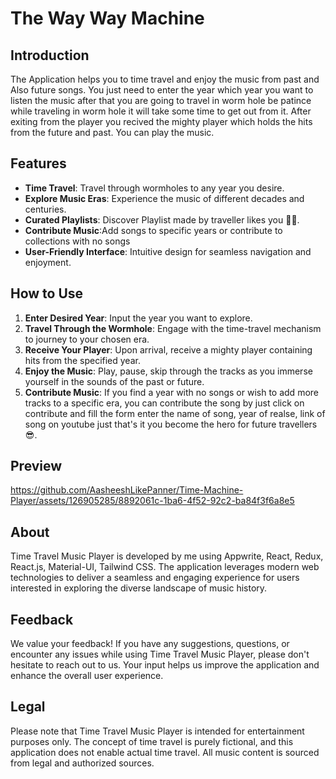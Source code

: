 <h1>The Way Way Machine</h1>

<h2>Introduction</h2>
The Application helps you to time travel and enjoy the music from past and Also future songs. You just need to enter the year which year you want to listen the music after that you are going to travel in worm hole be patince while traveling in worm hole it will take some time to get out from it. After exiting from the player you recived the mighty player which holds the hits from the future and past. You can play the music.

<h2>Features</h2>
<ul>
  <li><strong>Time Travel</strong>: Travel through wormholes to any year you desire.</li>
  <li><strong>Explore Music Eras</strong>: Experience the music of different decades and centuries.</li>
  <li><strong>Curated Playlists</strong>: Discover Playlist made by traveller likes you 👨‍🚀. </li>
  <li><strong>Contribute Music</strong>:Add songs to specific years or contribute to collections with no songs</li>
  <li><strong>User-Friendly Interface</strong>: Intuitive design for seamless navigation and enjoyment.</li>
</ul>

<h2>How to Use</h2>
<ol>
  <li><strong>Enter Desired Year</strong>: Input the year you want to explore.</li>
  <li><strong>Travel Through the Wormhole</strong>: Engage with the time-travel mechanism to journey to your chosen era.</li>
  <li><strong>Receive Your Player</strong>: Upon arrival, receive a mighty player containing hits from the specified year.</li>
  <li><strong>Enjoy the Music</strong>: Play, pause, skip through the tracks as you immerse yourself in the sounds of the past or future.</li>
  <li><strong>Contribute Music</strong>: If you find a year with no songs or wish to add more tracks to a specific era, you can contribute the song by just click on contribute and fill the form enter the name of song, year of realse, link of song on youtube just that's it you become the hero for future travellers 😎.</li>
</ol>

<h2>Preview</h2>

https://github.com/AasheeshLikePanner/Time-Machine-Player/assets/126905285/8892061c-1ba6-4f52-92c2-ba84f3f6a8e5

<h2>About</h2>
<p>Time Travel Music Player is developed by me using Appwrite, React, Redux, React.js, Material-UI, Tailwind CSS. The application leverages modern web technologies to deliver a seamless and engaging experience for users interested in exploring the diverse landscape of music history.</p>

<h2>Feedback</h2>
<p>We value your feedback! If you have any suggestions, questions, or encounter any issues while using Time Travel Music Player, please don't hesitate to reach out to us. Your input helps us improve the application and enhance the overall user experience.</p>

<h2>Legal</h2>
<p>Please note that Time Travel Music Player is intended for entertainment purposes only. The concept of time travel is purely fictional, and this application does not enable actual time travel. All music content is sourced from legal and authorized sources.</p>
